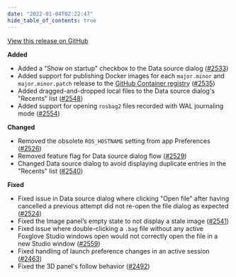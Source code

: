 ```yaml
---
date: "2022-01-04T02:22:47"
hide_table_of_contents: true
---
```

[View this release on GitHub](https://github.com/foxglove/studio/releases/tag/v0.25.1)

**Added**
- Added a “Show on startup" checkbox to the Data source dialog ([#2533](https://github.com/foxglove/studio/pull/2533))
- Added support for publishing Docker images for each `major.minor` and `major.minor.patch` release to the [GitHub Container registry](https://docs.github.com/en/packages/working-with-a-github-packages-registry/working-with-the-container-registry) ([#2535](https://github.com/foxglove/studio/pull/2535))
- Added dragged-and-dropped local files to the Data source dialog's "Recents" list ([#2548](https://github.com/foxglove/studio/pull/2548))
- Added support for opening `rosbag2` files recorded with WAL journaling mode ([#2554](https://github.com/foxglove/studio/pull/2554))

**Changed**
- Removed the obsolete `ROS_HOSTNAME` setting from app Preferences ([#2526](https://github.com/foxglove/studio/pull/2526))
- Removed feature flag for Data source dialog flow ([#2529](https://github.com/foxglove/studio/pull/2529))
- Changed Data source dialog to avoid displaying duplicate entries in the "Recents" list ([#2540](https://github.com/foxglove/studio/pull/2540))

**Fixed**
- Fixed issue in Data source dialog where clicking "Open file" after having cancelled a previous attempt did not re-open the file dialog as expected ([#2524](https://github.com/foxglove/studio/pull/2524))
- Fixed the Image panel’s empty state to not display a stale image ([#2541](https://github.com/foxglove/studio/pull/2541))
- Fixed issue where double-clicking a `.bag` file without any active Foxglove Studio windows open would not correctly open the file in a new Studio window ([#2559](https://github.com/foxglove/studio/pull/2559))
- Fixed handling of launch preference changes in an active session ([#2463](https://github.com/foxglove/studio/pull/2463))
- Fixed the 3D panel's follow behavior ([#2492](https://github.com/foxglove/studio/pull/2492))
